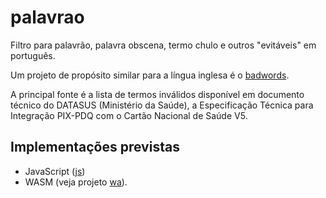 # palavrao

Filtro para palavrão, palavra obscena, termo chulo e outros "evitáveis" em português.

Um projeto de propósito similar para a língua inglesa é o [badwords](https://github.com/web-mech/badwords).

A principal fonte é a lista de termos inválidos disponível em documento técnico do DATASUS (Ministério da Saúde), a Especificação Técnica para Integração PIX-PDQ com o Cartão Nacional de Saúde V5.

## Implementações previstas

- JavaScript ([js](js))
- WASM (veja projeto [wa](https://github.com/kyriosdata/wa)).
